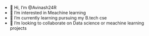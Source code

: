 - 👋 Hi, I’m @Avinash24R
- 👀 I’m interested in Meachine learning
- 🌱 I’m currently learning pursuing my B.tech cse
- 💞️ I’m looking to collaborate on Data science or meachine learning projects




<!---
Avinash24R/Avinash24R is a ✨ special ✨ repository because its `README.md` (this file) appears on your GitHub profile.
You can click the Preview link to take a look at your changes.
--->
